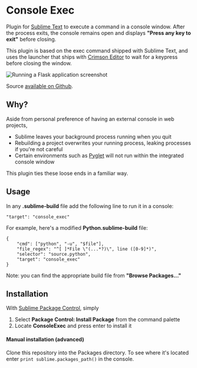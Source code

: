 Console Exec
============

Plugin for [Sublime Text][sublime] to execute a command in a console
window. After the process exits, the console remains open and displays
**"Press any key to exit"** before closing.

This plugin is based on the exec command shipped with Sublime Text, and
uses the launcher that ships with [Crimson Editor][crimson]
to wait for a keypress before closing the window.

![Running a Flask application screenshot][example]

Source [available on Github][repo].

[sublime]: http://www.sublimetext.com
[crimson]: http://crimsoneditor.com
[example]: https://raw.github.com/joeyespo/sublimetext-console-exec/master/examples/flask_application_screenshot.png
[repo]: http://github.com/joeyespo/sublimetext-console-exec


Why?
----

Aside from personal preference of having an external console in web projects,

- Sublime leaves your background process running when you quit
- Rebuilding a project overwrites your running process, leaking processes if you're not careful
- Certain environments such as [Pyglet][] will not run within the integrated console window

This plugin ties these loose ends in a familiar way.

[Pyglet]: http://www.pyglet.org


Usage
-----

In any **.sublime-build** file add the following line to run it in a console:

    "target": "console_exec"

For example, here's a modified **Python.sublime-build** file:

    {
        "cmd": ["python", "-u", "$file"],
        "file_regex": "^[ ]*File \"(...*?)\", line ([0-9]*)",
        "selector": "source.python",
        "target": "console_exec"
    }

Note: you can find the appropriate build file from **"Browse Packages..."**


Installation
------------

With [Sublime Package Control][package_control], simply

1. Select **Package Control: Install Package** from the command palette
2. Locate **ConsoleExec** and press enter to install it

[package_control]: http://wbond.net/sublime_packages/package_control

#### Manual installation (advanced)

Clone this repository into the Packages directory.
To see where it's located enter `print sublime.packages_path()` in the console.
